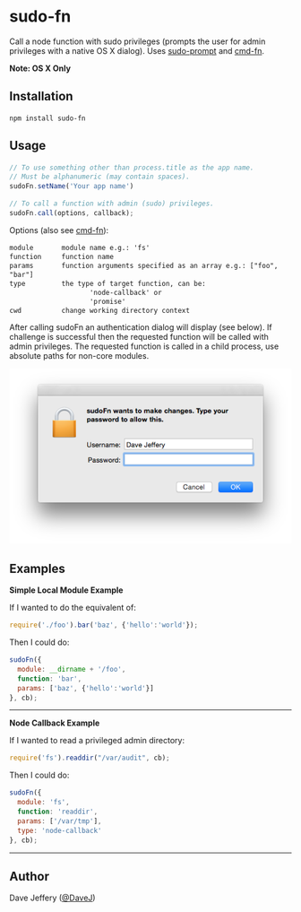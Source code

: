 sudo-fn
=======

Call a node function with sudo privileges (prompts the user for admin privileges with a native OS X dialog).
Uses [sudo-prompt](https://www.npmjs.com/package/sudo-prompt) and [cmd-fn](https://www.npmjs.com/package/cmd-fn).

**Note: OS X Only**

Installation
------------
```
npm install sudo-fn
```

Usage
-----
```javascript
// To use something other than process.title as the app name.
// Must be alphanumeric (may contain spaces).
sudoFn.setName('Your app name')
```

```javascript
// To call a function with admin (sudo) privileges.
sudoFn.call(options, callback);
```

Options (also see [cmd-fn](https://www.npmjs.com/package/cmd-fn)):

```
module       module name e.g.: 'fs'
function     function name
params       function arguments specified as an array e.g.: ["foo", "bar"]
type         the type of target function, can be:
                    'node-callback' or
                    'promise'
cwd          change working directory context
```

After calling sudoFn an authentication dialog will display (see below).
If challenge is successful then the requested function will be called with admin privileges.
The requested function is called in a child process, use absolute paths for non-core modules.

![sudoFn on OS X](./osx.png)


Examples
--------

**Simple Local Module Example**

If I wanted to do the equivalent of:
```javascript
require('./foo').bar('baz', {'hello':'world'});
```

Then I could do:
```javascript
sudoFn({
  module: __dirname + '/foo',
  function: 'bar',
  params: ['baz', {'hello':'world'}]
}, cb);
```

********

**Node Callback Example**

If I wanted to read a privileged admin directory:

```javascript
require('fs').readdir("/var/audit", cb);
```

Then I could do:
```javascript
sudoFn({
  module: 'fs',
  function: 'readdir',
  params: ['/var/tmp'],
  type: 'node-callback'
}, cb);
```

********

Author
------

Dave Jeffery ([@DaveJ](https://twitter.com/DaveJ))
